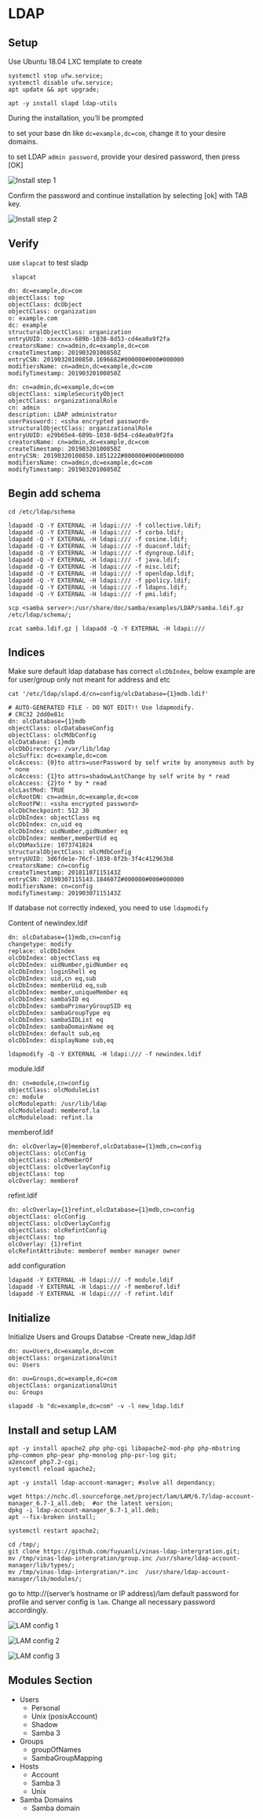 # LDAP

## Setup

Use Ubuntu 18.04 LXC template to create

```shell
systemctl stop ufw.service;
systemctl disable ufw.service;
apt update && apt upgrade;

apt -y install slapd ldap-utils
```

During the installation, you’ll be prompted

to set your base dn like `dc=example,dc=com`, change it to your desire domains.

to set LDAP `admin password`, provide your desired password, then press [OK]

![Install step 1](images/ldap-001.png?raw=true "Install step 1")

Confirm the password and continue installation by selecting [ok] with TAB key.

![Install step 2](images/ldap-002.png?raw=true "Install step 2")

## Verify

use `slapcat` to test sladp

```shell
 slapcat

dn: dc=example,dc=com
objectClass: top
objectClass: dcObject
objectClass: organization
o: example.com
dc: example
structuralObjectClass: organization
entryUUID: xxxxxxx-689b-1038-8d53-cd4ea0a9f2fa
creatorsName: cn=admin,dc=example,dc=com
createTimestamp: 20190320100850Z
entryCSN: 20190320100850.169668Z#000000#000#000000
modifiersName: cn=admin,dc=example,dc=com
modifyTimestamp: 20190320100850Z

dn: cn=admin,dc=example,dc=com
objectClass: simpleSecurityObject
objectClass: organizationalRole
cn: admin
description: LDAP administrator
userPassword:: <ssha encrypted password>
structuralObjectClass: organizationalRole
entryUUID: e29b65e4-689b-1038-8d54-cd4ea0a9f2fa
creatorsName: cn=admin,dc=example,dc=com
createTimestamp: 20190320100850Z
entryCSN: 20190320100850.185122Z#000000#000#000000
modifiersName: cn=admin,dc=example,dc=com
modifyTimestamp: 20190320100850Z
```

## Begin add schema

```shell
cd /etc/ldap/schema

ldapadd -Q -Y EXTERNAL -H ldapi:/// -f collective.ldif;
ldapadd -Q -Y EXTERNAL -H ldapi:/// -f corba.ldif; 
ldapadd -Q -Y EXTERNAL -H ldapi:/// -f cosine.ldif; 
ldapadd -Q -Y EXTERNAL -H ldapi:/// -f duaconf.ldif; 
ldapadd -Q -Y EXTERNAL -H ldapi:/// -f dyngroup.ldif; 
ldapadd -Q -Y EXTERNAL -H ldapi:/// -f java.ldif; 
ldapadd -Q -Y EXTERNAL -H ldapi:/// -f misc.ldif; 
ldapadd -Q -Y EXTERNAL -H ldapi:/// -f openldap.ldif; 
ldapadd -Q -Y EXTERNAL -H ldapi:/// -f ppolicy.ldif; 
ldapadd -Q -Y EXTERNAL -H ldapi:/// -f ldapns.ldif; 
ldapadd -Q -Y EXTERNAL -H ldapi:/// -f pmi.ldif; 

scp <samba server>:/usr/share/doc/samba/examples/LDAP/samba.ldif.gz /etc/ldap/schema/;

zcat samba.ldif.gz | ldapadd -Q -Y EXTERNAL -H ldapi:///
```

## Indices

Make sure default ldap database has correct `olcDbIndex`, below example are for user/group only not meant for address and etc

```shell
cat '/etc/ldap/slapd.d/cn=config/olcDatabase={1}mdb.ldif'

# AUTO-GENERATED FILE - DO NOT EDIT!! Use ldapmodify.
# CRC32 2dd0e81c
dn: olcDatabase={1}mdb
objectClass: olcDatabaseConfig
objectClass: olcMdbConfig
olcDatabase: {1}mdb
olcDbDirectory: /var/lib/ldap
olcSuffix: dc=example,dc=com
olcAccess: {0}to attrs=userPassword by self write by anonymous auth by * none
olcAccess: {1}to attrs=shadowLastChange by self write by * read
olcAccess: {2}to * by * read
olcLastMod: TRUE
olcRootDN: cn=admin,dc=example,dc=com
olcRootPW:: <ssha encrypted password>
olcDbCheckpoint: 512 30
olcDbIndex: objectClass eq
olcDbIndex: cn,uid eq
olcDbIndex: uidNumber,gidNumber eq
olcDbIndex: member,memberUid eq
olcDbMaxSize: 1073741824
structuralObjectClass: olcMdbConfig
entryUUID: 3d6fde1e-76cf-1038-8f2b-3f4c412963b8
creatorsName: cn=config
createTimestamp: 20181107115143Z
entryCSN: 20190307115143.184607Z#000000#000#000000
modifiersName: cn=config
modifyTimestamp: 20190307115143Z
```

If database not correctly indexed, you need to use `ldapmodify`

Content of newindex.ldif

```shell
dn: olcDatabase={1}mdb,cn=config
changetype: modify
replace: olcDbIndex
olcDbIndex: objectClass eq
olcDbIndex: uidNumber,gidNumber eq
olcDbIndex: loginShell eq
olcDbIndex: uid,cn eq,sub
olcDbIndex: memberUid eq,sub
olcDbIndex: member,uniqueMember eq
olcDbIndex: sambaSID eq
olcDbIndex: sambaPrimaryGroupSID eq
olcDbIndex: sambaGroupType eq
olcDbIndex: sambaSIDList eq
olcDbIndex: sambaDomainName eq
olcDbIndex: default sub,eq
olcDbIndex: displayName sub,eq
```

```shell
ldapmodify -Q -Y EXTERNAL -H ldapi:/// -f newindex.ldif
```

module.ldif

```ldif
dn: cn=module,cn=config
objectClass: olcModuleList
cn: module
olcModulepath: /usr/lib/ldap
olcModuleload: memberof.la
olcModuleload: refint.la
```

memberof.ldif

```ldif
dn: olcOverlay={0}memberof,olcDatabase={1}mdb,cn=config
objectClass: olcConfig
objectClass: olcMemberOf
objectClass: olcOverlayConfig
objectClass: top
olcOverlay: memberof
```

refint.ldif

```shell
dn: olcOverlay={1}refint,olcDatabase={1}mdb,cn=config
objectClass: olcConfig
objectClass: olcOverlayConfig
objectClass: olcRefintConfig
objectClass: top
olcOverlay: {1}refint
olcRefintAttribute: memberof member manager owner
```

add configuration

```shell
ldapadd -Y EXTERNAL -H ldapi:/// -f module.ldif
ldapadd -Y EXTERNAL -H ldapi:/// -f memberof.ldif
ldapadd -Y EXTERNAL -H ldapi:/// -f refint.ldif
```

## Initialize

Initialize Users and Groups Databse -Create new_ldap.ldif

```ldif
dn: ou=Users,dc=example,dc=com
objectClass: organizationalUnit
ou: Users

dn: ou=Groups,dc=example,dc=com
objectClass: organizationalUnit
ou: Groups
```

```shell
slapadd -b "dc=example,dc=com" -v -l new_ldap.ldif
```

## Install and setup LAM

```shell
apt -y install apache2 php php-cgi libapache2-mod-php php-mbstring php-common php-pear php-monolog php-psr-log git;
a2enconf php7.2-cgi;
systemctl reload apache2;

apt -y install ldap-account-manager; #solve all dependancy;

wget https://nchc.dl.sourceforge.net/project/lam/LAM/6.7/ldap-account-manager_6.7-1_all.deb;  #or the latest version;
dpkg -i ldap-account-manager_6.7-1_all.deb;
apt --fix-broken install;

systemctl restart apache2;

cd /tmp/;
git clone https://github.com/fuyuanli/vinas-ldap-intergration.git;
mv /tmp/vinas-ldap-intergration/group.inc /usr/share/ldap-account-manager/lib/types/;
mv /tmp/vinas-ldap-intergration/*.inc  /usr/share/ldap-account-manager/lib/modules/;
```

go to  http://(server’s hostname or IP address)/lam  default password for profile and server config is `lam`.  Change all necessary password accordingly.

![LAM config 1](images/lam-001.png?raw=true "LAM config 1")

![LAM config 2](images/lam-002.png?raw=true "LAM config 2")

![LAM config 3](images/lam-003.png?raw=true "LAM config 3")

## Modules Section

* Users
  * Personal
  * Unix (posixAccount)
  * Shadow
  * Samba 3
* Groups
  * groupOfNames
  * SambaGroupMapping
* Hosts
  * Account
  * Samba 3
  * Unix
* Samba Domains
  * Samba domain
